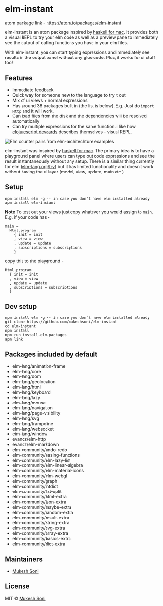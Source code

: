 # elm-instant

atom package link - https://atom.io/packages/elm-instant

elm-instant is an atom package inspired by [haskell for mac](http://haskellformac.com). It provides both a visual REPL to try your elm code as well as a preview pane to immediately see the output of calling functions you have in your elm files.

With elm-instant, you can start typing expressions and immediately see results in the output panel without any glue code. Plus, it works for ui stuff too!

## Features

- Immediate feedback
- Quick way for someone new to the language to try it out
- Mix of ui views + normal expressions
- Has around 38 packages built in (the list is below). E.g. Just do `import Http` and it will work.
- Can load files from the disk and the dependencies will be resolved automatically
- Can try multiple expressions for the same function. i like how [clojurescript devcards](https://github.com/bhauman/devcards) describes themselves - visual REPL.

![Elm counter pairs from elm-architechture examples](https://raw.githubusercontent.com/mukeshsoni/elm-instant/master/images/showcase.gif)

elm-instant was inspired by [haskell for mac](http://haskellformac.com). The primary idea is to have a playground panel where users can type out code expressions and see the result instantaneously without any setup. There is a similar thing currently for elm ([elm-lang.org/try](elm-lang.org/try)) but it has limited functionality and doesn't work without having the ui layer (model, view, update, main etc.).

## Setup

```
npm install elm -g -- in case you don't have elm installed already
apm install elm-instant
```

**Note**
To test out your views just copy whatever you would assign to `main`. E.g. if your code has -

```
main =
  Html.program
    { init = init
    , view = view
    , update = update
    , subscriptions = subscriptions
    }
```

copy this to the playground -

```
Html.program
  { init = init
  , view = view
  , update = update
  , subscriptions = subscriptions
  }
```

## Dev setup

```
npm install elm -g -- in case you don't have elm installed already
git clone https://github.com/mukeshsoni/elm-instant
cd elm-instant
npm install
npm run install-elm-packages
apm link
```

## Packages included by default
- elm-lang/animation-frame
- elm-lang/core
- elm-lang/dom
- elm-lang/geolocation
- elm-lang/html
- elm-lang/keyboard
- elm-lang/lazy
- elm-lang/mouse
- elm-lang/navigation
- elm-lang/page-visibility
- elm-lang/svg
- elm-lang/trampoline
- elm-lang/websocket
- elm-lang/window
- evancz/elm-http
- evancz/elm-markdown
- elm-community/undo-redo
- elm-community/easing-functions
- elm-community/elm-lazy-list
- elm-community/elm-linear-algebra
- elm-community/elm-material-icons
- elm-community/elm-webgl
- elm-community/graph
- elm-community/intdict
- elm-community/list-split
- elm-community/html-extra
- elm-community/json-extra
- elm-community/maybe-extra
- elm-community/random-extra
- elm-community/result-extra
- elm-community/string-extra
- elm-community/svg-extra
- elm-community/array-extra
- elm-community/basics-extra
- elm-community/dict-extra

## Maintainers

- [Mukesh Soni](https://github.com/mukeshsoni)

## License
MIT © [Mukesh Soni](https://github.com/mukeshsoni)
